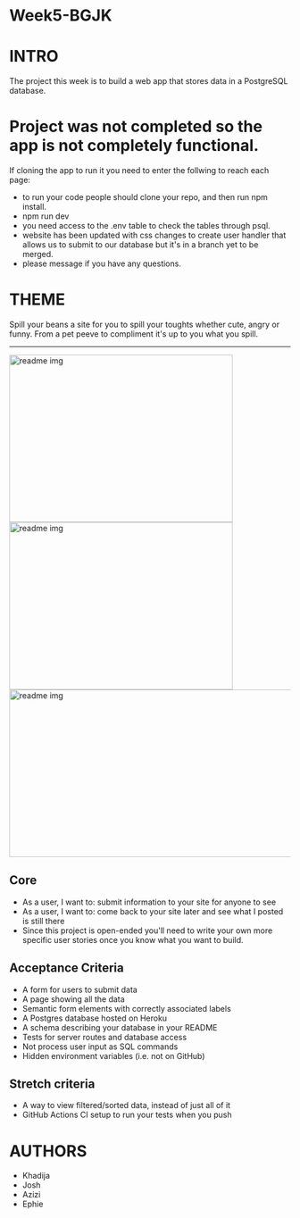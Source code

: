 # Week5-BGJK
# INTRO
The project this week is to build a web app that stores data in a PostgreSQL database.

# Project was not completed so the app is not completely functional.

If cloning the app to run it you need to enter the follwing to reach each page:
- to run your code people should clone your repo, and then run npm install.
- npm run dev 
- you need access to the .env table to check the tables through psql. 
- website has been updated with css changes to create user handler that allows us to submit to our database but it's in a branch yet to be merged.
- please message if you have any questions. 


# THEME
Spill your beans a site for you to spill your toughts whether cute, angry or funny. From a pet peeve to compliment it's up to you what you spill. 

----

<img src='https://user-images.githubusercontent.com/60614102/90199227-02e74800-ddcc-11ea-9cc6-33b0924e66e8.png' width='400' height='300' title='readme img'>
<img src='https://user-images.githubusercontent.com/60614102/90199241-0d094680-ddcc-11ea-9d0a-e82204e33074.png' width='400' height='300' title='readme img'>
<img src='https://user-images.githubusercontent.com/60614102/90199255-14c8eb00-ddcc-11ea-823b-8d1b1ef00cc6.png' width='600' height='300' title='readme img'>


## Core
- As a user, I want to: submit information to your site for anyone to see
- As a user, I want to: come back to your site later and see what I posted is still there
- Since this project is open-ended you'll need to write your own more specific user stories once you know what you want to build.

## Acceptance Criteria
- A form for users to submit data
- A page showing all the data
- Semantic form elements with correctly associated labels
- A Postgres database hosted on Heroku
- A schema describing your database in your README
- Tests for server routes and database access
- Not process user input as SQL commands
- Hidden environment variables (i.e. not on GitHub)

## Stretch criteria
- A way to view filtered/sorted data, instead of just all of it
- GitHub Actions CI setup to run your tests when you push

# AUTHORS
- Khadija 
- Josh
- Azizi 
- Ephie 
